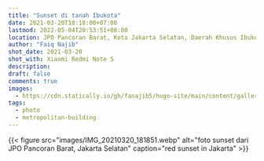 ```yaml
---
title: "Sunset di tanah Ibukota"
date: 2021-03-20T18:18:00+07:00
lastmod: 2022-05-04T20:53:51+08:00
location: JPO Pancoran Barat, Kota Jakarta Selatan, Daerah Khusus Ibukota Jakarta
author: "Faiq Najib"
shot_date: 2021-03-20
shot_with: Xiaomi Redmi Note 5
description:
draft: false
comments: true
images:
  - https://cdn.statically.io/gh/fanajib5/hugo-site/main/content/gallery/2021-03-20/IMG_20210320_181851.webp
tags:
  - photo
  - metropolitan-building
---
```


{{< figure src="images/IMG_20210320_181851.webp" alt="foto sunset dari JPO Pancoran Barat, Jakarta Selatan" caption="red sunset in Jakarta" >}}
